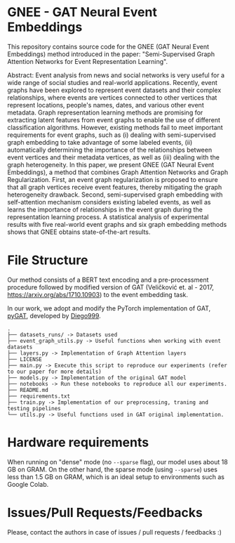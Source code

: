 # GNEE - GAT Neural Event Embeddings

This repository contains source code for the GNEE (GAT Neural Event Embeddings) method introduced in the paper: "Semi-Supervised Graph Attention Networks for Event Representation Learning".

Abstract: Event analysis from news and social networks is very useful for a wide range of social studies and real-world applications. Recently, event graphs have been explored to represent event datasets and their complex relationships, where events are vertices connected to other vertices that represent locations, people's names, dates, and various other event metadata. Graph representation learning methods are promising for extracting latent features from event graphs to enable the use of different classification algorithms. However, existing methods fail to meet important requirements for event graphs, such as (i) dealing with semi-supervised graph embedding to take advantage of some labeled events, (ii) automatically determining the importance of the relationships between event vertices and their metadata vertices, as well as (iii) dealing with the graph heterogeneity. In this paper, we present GNEE (GAT Neural Event Embeddings), a method that combines Graph Attention Networks and Graph Regularization. First, an event graph regularization is proposed to ensure that all graph vertices receive event features, thereby mitigating the graph heterogeneity drawback. Second, semi-supervised graph embedding with self-attention mechanism considers existing labeled events, as well as learns the importance of relationships in the event graph during the representation learning process. A statistical analysis of experimental results with five real-world event graphs and six graph embedding methods shows that GNEE obtains state-of-the-art results.


# File Structure

Our method consists of a BERT text encoding and a pre-processment procedure followed by modified version of GAT
(Veličković et. al - 2017, https://arxiv.org/abs/1710.10903) to the event embedding task.

In our work, we adopt and modify the PyTorch implementation of GAT, [pyGAT](https://github.com/Diego999/pyGAT), developed by [Diego999](https://github.com/Diego999).


```
.
├── datasets_runs/ -> Datasets used
├── event_graph_utils.py -> Useful functions when working with event datasets
├── layers.py -> Implementation of Graph Attention layers
├── LICENSE
├── main.py -> Execute this script to reproduce our experiments (refer to our paper for more details)
├── models.py -> Implementation of the original GAT model
├── notebooks -> Run these notebooks to reproduce all our experiments.
├── README.md
├── requirements.txt
├── train.py -> Implementation of our preprocessing, traning and testing pipelines
└── utils.py -> Useful functions used in GAT original implementation.
```

# Hardware requirements

When running on "dense" mode (no ```--sparse``` flag), our model uses about 18 GB on GRAM. On the other hand, the sparse mode (using ```--sparse```) uses less than 1.5 GB on GRAM, which is an ideal setup to environments such as Google Colab.

# Issues/Pull Requests/Feedbacks

Please, contact the authors in case of issues / pull requests / feedbacks :)
